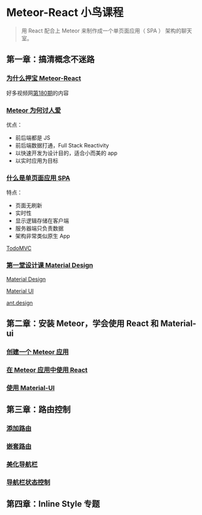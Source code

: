 # Meteor-React 小鸟课程

> 用 React 配合上 Meteor 来制作成一个单页面应用（ SPA ） 架构的聊天室。

## 第一章：搞清概念不迷路

### [为什么押宝 Meteor-React](http://o86bpj665.bkt.clouddn.com/meteor-react-bird/1-why-meteor-react.mp4)

好多视频网[第180期](http://haoduoshipin.com/v/180)的内容

### [Meteor 为何讨人爱](http://haoqicat.com/meteor-react-bird/2-peter-love-meteor)

优点：

- 前后端都是 JS
- 前后端数据打通，Full Stack Reactivity
- 以快速开发为设计目的，适合小而美的 app
- 以实时应用为目标

### [什么是单页面应用 SPA](http://haoqicat.com/meteor-react-bird/3-spa-intro)

特点：

- 页面无刷新
- 实时性
- 显示逻辑存储在客户端
- 服务器端只负责数据
- 架构非常类似原生 App

[TodoMVC](http://todomvc.com)

### [第一堂设计课 Material Design](http://haoqicat.com/meteor-react-bird/4-material-design)

[Material Design](https://design.google.com/)

[Material UI](http://www.material-ui.com)

[ant.design](http://ant.design)

## 第二章：安装 Meteor，学会使用 React 和 Material-ui

### [创建一个 Meteor 应用](http://haoqicat.com/meteor-react-bird/5-install-meteor)

### [在 Meteor 应用中使用 React](http://haoqicat.com/meteor-react-bird/6-use-react)

### [使用 Material-UI](http://haoqicat.com/meteor-react-bird/7-material-ui)

## 第三章：路由控制

### [添加路由](http://haoqicat.com/meteor-react-bird/8-react-router)

### [嵌套路由](http://haoqicat.com/meteor-react-bird/9-route-nest)

### [美化导航栏](http://haoqicat.com/meteor-react-bird/10-tabs-router)

### [导航栏状态控制](http://haoqicat.com/meteor-react-bird/11-lifecycle-state)

## 第四章：Inline Style 专题


